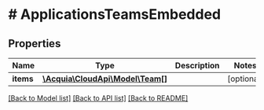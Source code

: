 # # ApplicationsTeamsEmbedded

## Properties

Name | Type | Description | Notes
------------ | ------------- | ------------- | -------------
**items** | [**\Acquia\CloudApi\Model\Team[]**](Team.md) |  | [optional]

[[Back to Model list]](../../README.md#models) [[Back to API list]](../../README.md#endpoints) [[Back to README]](../../README.md)
